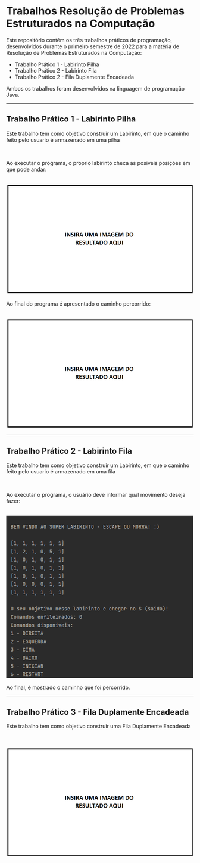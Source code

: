 # Trabalhos Resolução de Problemas Estruturados na Computação

<p>Este repositório contém os três trabalhos práticos de programação, desenvolvidos durante o primeiro semestre de 2022 para a matéria de Resolução de Problemas Estruturados na Computação:</p>

<ul>
  <li>Trabalho Prático 1 - Labirinto Pilha</li>
  <li>Trabalho Prático 2 - Labirinto Fila</li>
  <li>Trabalho Prático 2 - Fila Duplamente Encadeada</li>
</ul>
<p>Ambos os trabalhos foram desenvolvidos na linguagem de programação Java.</p>

<hr>

<h2>Trabalho Prático 1 - Labirinto Pilha</h2>
<p>Este trabalho tem como objetivo construir um Labirinto, em que o caminho feito pelo usuario é armazenado em uma pilha</p>
<br>
<p>Ao executar o programa, o proprio labirinto checa as posiveis posições em que pode andar: </p>
<br>
<img src="https://github.com/akitodr/LogicaMatematica/blob/main/img/img1.png">
<br>
<p>Ao final do programa é apresentado o caminho percorrido:</p>
<br>
<img src="https://github.com/akitodr/LogicaMatematica/blob/main/img/img1.png">

<hr>

<h2>Trabalho Prático 2 - Labirinto Fila</h2>
<p>Este trabalho tem como objetivo construir um Labirinto, em que o caminho feito pelo usuario é armazenado em uma fila</p>
<br>
<p>Ao executar o programa, o usuário deve informar qual movimento deseja fazer: </p>
<br>
<img src="https://github.com/JoaoVitorPerin/RPEC/blob/main/RPEC/src/img/img2.png">
<br>
<p>Ao final, é mostrado o caminho que foi percorrido.</p>

<hr>

<h2>Trabalho Prático 3 - Fila Duplamente Encadeada</h2>
<p>Este trabalho tem como objetivo construir uma Fila Duplamente Encadeada</p><br>
<br>
<img src="https://github.com/akitodr/LogicaMatematica/blob/main/img/img1.png">
<br>
